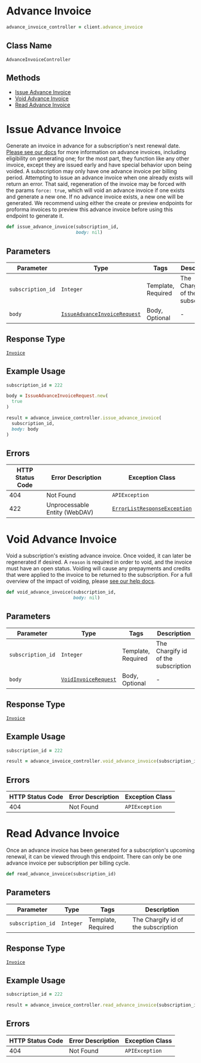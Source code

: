 # Advance Invoice

```ruby
advance_invoice_controller = client.advance_invoice
```

## Class Name

`AdvanceInvoiceController`

## Methods

* [Issue Advance Invoice](../../doc/controllers/advance-invoice.md#issue-advance-invoice)
* [Void Advance Invoice](../../doc/controllers/advance-invoice.md#void-advance-invoice)
* [Read Advance Invoice](../../doc/controllers/advance-invoice.md#read-advance-invoice)


# Issue Advance Invoice

Generate an invoice in advance for a subscription's next renewal date. [Please see our docs](reference/Chargify-API.v1.yaml/components/schemas/Invoice) for more information on advance invoices, including eligibility on generating one; for the most part, they function like any other invoice, except they are issued early and have special behavior upon being voided.
A subscription may only have one advance invoice per billing period. Attempting to issue an advance invoice when one already exists will return an error.
That said, regeneration of the invoice may be forced with the params `force: true`, which will void an advance invoice if one exists and generate a new one. If no advance invoice exists, a new one will be generated.
We recommend using either the create or preview endpoints for proforma invoices to preview this advance invoice before using this endpoint to generate it.

```ruby
def issue_advance_invoice(subscription_id,
                          body: nil)
```

## Parameters

| Parameter | Type | Tags | Description |
|  --- | --- | --- | --- |
| `subscription_id` | `Integer` | Template, Required | The Chargify id of the subscription |
| `body` | [`IssueAdvanceInvoiceRequest`](../../doc/models/issue-advance-invoice-request.md) | Body, Optional | - |

## Response Type

[`Invoice`](../../doc/models/invoice.md)

## Example Usage

```ruby
subscription_id = 222

body = IssueAdvanceInvoiceRequest.new(
  true
)

result = advance_invoice_controller.issue_advance_invoice(
  subscription_id,
  body: body
)
```

## Errors

| HTTP Status Code | Error Description | Exception Class |
|  --- | --- | --- |
| 404 | Not Found | `APIException` |
| 422 | Unprocessable Entity (WebDAV) | [`ErrorListResponseException`](../../doc/models/error-list-response-exception.md) |


# Void Advance Invoice

Void a subscription's existing advance invoice. Once voided, it can later be regenerated if desired.
A `reason` is required in order to void, and the invoice must have an open status. Voiding will cause any prepayments and credits that were applied to the invoice to be returned to the subscription. For a full overview of the impact of voiding, please [see our help docs](reference/Chargify-API.v1.yaml/components/schemas/Invoice).

```ruby
def void_advance_invoice(subscription_id,
                         body: nil)
```

## Parameters

| Parameter | Type | Tags | Description |
|  --- | --- | --- | --- |
| `subscription_id` | `Integer` | Template, Required | The Chargify id of the subscription |
| `body` | [`VoidInvoiceRequest`](../../doc/models/void-invoice-request.md) | Body, Optional | - |

## Response Type

[`Invoice`](../../doc/models/invoice.md)

## Example Usage

```ruby
subscription_id = 222

result = advance_invoice_controller.void_advance_invoice(subscription_id)
```

## Errors

| HTTP Status Code | Error Description | Exception Class |
|  --- | --- | --- |
| 404 | Not Found | `APIException` |


# Read Advance Invoice

Once an advance invoice has been generated for a subscription's upcoming renewal, it can be viewed through this endpoint. There can only be one advance invoice per subscription per billing cycle.

```ruby
def read_advance_invoice(subscription_id)
```

## Parameters

| Parameter | Type | Tags | Description |
|  --- | --- | --- | --- |
| `subscription_id` | `Integer` | Template, Required | The Chargify id of the subscription |

## Response Type

[`Invoice`](../../doc/models/invoice.md)

## Example Usage

```ruby
subscription_id = 222

result = advance_invoice_controller.read_advance_invoice(subscription_id)
```

## Errors

| HTTP Status Code | Error Description | Exception Class |
|  --- | --- | --- |
| 404 | Not Found | `APIException` |

